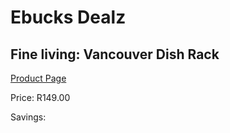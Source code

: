 
# Ebucks Dealz
## Fine living: Vancouver Dish Rack
[Product Page](https://www.ebucks.com/web/shop/productSelected.do?prodId=293478594&catId=714962196)

Price: R149.00

Savings: 


	
